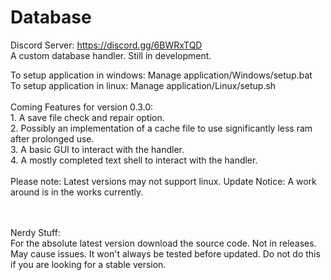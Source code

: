 # Database
Discord Server: https://discord.gg/6BWRxTQD
<br>A custom database handler. Still in development.

To setup application in windows: Manage application/Windows/setup.bat
<br>To setup application in linux: Manage application/Linux/setup.sh
<br><br>Coming Features for version 0.3.0: <br> 1. A save file check and repair option. <br> 2. Possibly an implementation of a cache file to use significantly less ram after prolonged use.<br> 3. A basic GUI to interact with the handler.<br> 4. A mostly completed text shell to interact with the handler.
<br><br>Please note: Latest versions may not support linux. Update Notice: A work around is in the works currently.

<br><br>Nerdy Stuff:<br>For the absolute latest version download the source code. Not in releases. May cause issues. It won't always be tested before updated. Do not do this if you are looking for a stable version.

